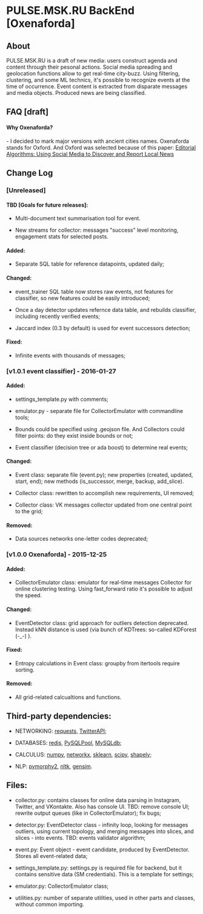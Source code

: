 # PULSE.MSK.RU BackEnd [Oxenaforda]

## About

PULSE.MSK.RU is a draft of new media: users construct agenda and content through their pesonal actions. 
Social media spreading and geolocation functions allow to get real-time city-buzz. 
Using filtering, clustering, and some ML technics, it's possible to recognize events at the time of occurrence.
Event content is extracted from disparate messages and media objects. Produced news are being classified.

## FAQ [draft]

#### Why Oxenaforda?

\- I decided to mark major versions with ancient cities names. Oxenaforda stands for Oxford. And Oxford was selected because of this paper: [Editorial Algorithms: Using Social Media to Discover and Report Local News](http://www.aaai.org/ocs/index.php/ICWSM/ICWSM15/paper/view/10593)

## Change Log

### [Unreleased]

#### TBD [Goals for future releases]:

- Multi-document text summarisation tool for event.

- New streams for collector: messages "success" level monitoring, engagement stats for selected posts.

#### Added:

- Separate SQL table for reference datapoints, updated daily;

#### Changed:

- event_trainer SQL table now stores raw events, not features for classifier, so new features could be easily introduced;

- Once a day detector updates refernce data table, and rebuilds classifier, including recently verified events;

- Jaccard index (0.3 by default) is used for event successors detection;

#### Fixed:

- Infinite events with thousands of messages;

### [v1.0.1 event classifier] - 2016-01-27

#### Added:

- settings_template.py with comments;

- emulator.py - separate file for CollectorEmulator with commandline tools;

- Bounds could be specified using .geojson file. And Collectors could filter points: do they exist inside bounds or not;

- Event classifier (decision tree or ada boost) to determine real events;

#### Changed:

- Event class: separate file (event.py); new properties (created, updated, start, end); new methods (is_successor, merge, backup, add_slice).

- Collector class: rewritten to accomplish new requirements, UI removed; 

- Collector class: VK messages collector updated from one central point to the grid;

#### Removed:

- Data sources networks one-letter codes deprecated;

### [v1.0.0 Oxenaforda] - 2015-12-25

#### Added:

- CollectorEmulator class: emulator for real-time messages Collector for online clustering testing. Using fast_forward ratio it's possible to adjust the speed.

#### Changed:

- EventDetector class: grid approach for outliers detection deprecated. Instead kNN distance is used (via bunch of KDTrees: so-called KDForest (-_-) ).

#### Fixed:

- Entropy calculations in Event class: groupby from itertools require sorting.

#### Removed:

- All grid-related calcualtions and functions.

## Third-party dependencies:

- NETWORKING: [requests](http://docs.python-requests.org/en/latest/), [TwitterAPI](https://github.com/geduldig/TwitterAPI);

- DATABASES: [redis](https://pypi.python.org/pypi/redis), [PySQLPool](https://pythonhosted.org/PySQLPool/tutorial.html), [MySQLdb](http://mysql-python.sourceforge.net/);

- CALCULUS: [numpy](http://www.numpy.org/), [networkx](https://networkx.github.io/), [sklearn](http://scikit-learn.org/stable/), [scipy](http://www.scipy.org/), [shapely](http://toblerity.org/shapely/);

- NLP: [pymorphy2](https://github.com/kmike/pymorphy2), [nltk](http://www.nltk.org/), [gensim](https://radimrehurek.com/gensim/).

## Files:

- collector.py: contains classes for online data parsing in Instagram, Twitter, and VKontakte. Also has console UI. TBD: remove console UI; rewrite output queues (like in CollectorEmulator); fix bugs;

- detector.py: EventDetector class - infinity loop, looking for messages outliers, using current topology, and merging messages into slices, and slices - into events. TBD: events validator algorithm;

- event.py: Event object - event candidate, produced by EventDetector. Stores all event-related data;

- settings_template.py: settings.py is required file for backend, but it contains sensitive data (SM credentials). This is a template for settings;

- emulator.py: CollectorEmulator class;

- utilities.py: number of separate utilities, used in other parts and classes, without common importing.